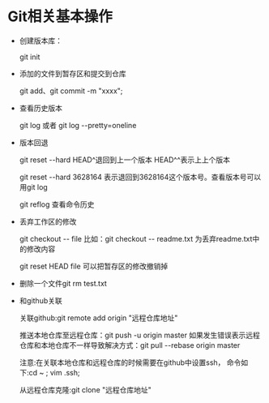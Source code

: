 # Git相关基本操作

- 创建版本库：

  git init

- 添加的文件到暂存区和提交到仓库

  git add、git commit -m "xxxx";

- 查看历史版本

  git log 或者 git log --pretty=oneline

- 版本回退

  git reset --hard HEAD^退回到上一个版本   HEAD^^表示上上个版本

  git reset --hard 3628164  表示退回到3628164这个版本号。查看版本号可以用git log

  git reflog 查看命令历史

- 丢弃工作区的修改

  git checkout -- file   比如：git checkout -- readme.txt 为丢弃readme.txt中的修改内容

  git reset HEAD file 可以把暂存区的修改撤销掉

- 删除一个文件git rm test.txt

- 和github关联

  关联github:git remote add origin "远程仓库地址"

  推送本地仓库至远程仓库：git push -u origin master    如果发生错误表示远程仓库和本地仓库不一样导致解决方式：git pull --rebase origin master

  注意:在关联本地仓库和远程仓库的时候需要在github中设置ssh，  命令如下:cd ~ ; vim .ssh; 

  从远程仓库克隆:git clone "远程仓库地址"